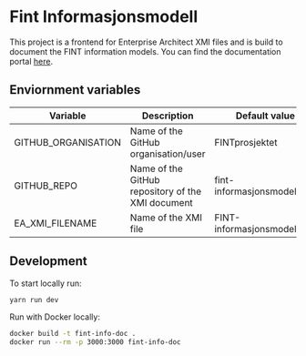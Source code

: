 # Fint Informasjonsmodell
This project is a frontend for Enterprise Architect XMI files and is build to document the FINT information models. You can find the documentation portal [here](https://informasjonsmodell.felleskomponent.no/).

## Enviornment variables

|      Variable       |                    Description                    |        Default value        |
|---------------------|---------------------------------------------------|-----------------------------|
| GITHUB_ORGANISATION | Name of the GitHub organisation/user              | FINTprosjektet              |
| GITHUB_REPO         | Name of the GitHub repository of the XMI document | fint-informasjonsmodell     |
| EA_XMI_FILENAME     | Name of the XMI file                              | FINT-informasjonsmodell.xml |

## Development

To start locally run:

```bash
yarn run dev
```

Run with Docker locally:

```bash
docker build -t fint-info-doc .
docker run --rm -p 3000:3000 fint-info-doc
```